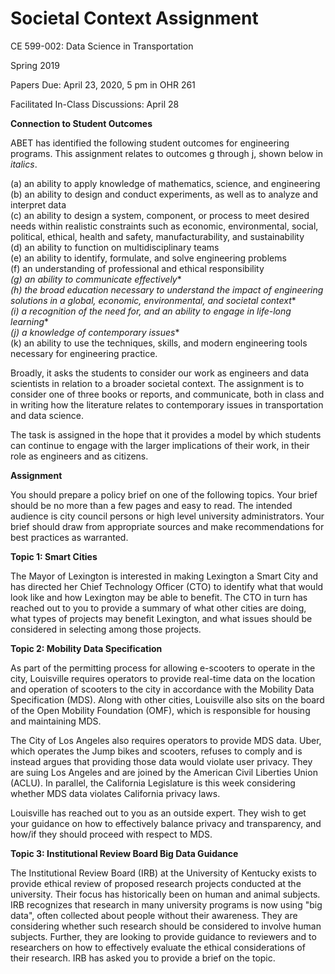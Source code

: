 # Societal Context Assignment

CE 599-002: Data Science in Transportation

Spring 2019

Papers Due: April 23, 2020, 5 pm in OHR 261

Facilitated In-Class Discussions: April 28

**Connection to Student Outcomes**

ABET has identified the following student outcomes for engineering programs.  This assignment relates to outcomes g through j, shown below in *italics*.  

(a) an ability to apply knowledge of mathematics, science, and engineering  
(b) an ability to design and conduct experiments, as well as to analyze and interpret data  
(c) an ability to design a system, component, or process to meet desired needs within realistic constraints such as economic, environmental, social, political, ethical, health and safety, manufacturability, and sustainability  
(d) an ability to function on multidisciplinary teams  
(e) an ability to identify, formulate, and solve engineering problems  
(f) an understanding of professional and ethical responsibility  
*(g) an ability to communicate effectively**  
*(h) the broad education necessary to understand the impact of engineering solutions in a global, economic, environmental, and societal context**  
*(i) a recognition of the need for, and an ability to engage in life-long learning**  
*(j) a knowledge of contemporary issues**  
(k) an ability to use the techniques, skills, and modern engineering tools necessary for engineering practice.

Broadly, it asks the students to consider our work as engineers and data scientists in relation to a broader societal context.  The assignment is to consider one of three books or reports, and communicate, both in class and in writing how the literature relates to contemporary issues in transportation and data science.  

The task is assigned in the hope that it provides a model by which students can continue to engage with the larger implications of their work, in their role as engineers and as citizens.  

**Assignment**

You should prepare a policy brief on one of the following topics.  Your brief should be no more than a few pages and easy to read.  The intended audience is city council persons or high level university administrators.  Your brief should draw from appropriate sources and make recommendations for best practices as warranted.   

**Topic 1: Smart Cities**  

The Mayor of Lexington is interested in making Lexington a Smart City and has directed her Chief Technology Officer (CTO) to identify what that would look like and how Lexington may be able to benefit.  The CTO in turn has reached out to you to provide a summary of what other cities are doing, what types of projects may benefit Lexington, and what issues should be considered in selecting among those projects. 

**Topic 2: Mobility Data Specification**

As part of the permitting process for allowing e-scooters to operate in the city, Louisville requires operators to provide real-time data on the location and operation of scooters to the city in accordance with the Mobility Data Specification (MDS).  Along with other cities, Louisville also sits on the board of the Open Mobility Foundation (OMF), which is responsible for housing and maintaining MDS.  

The City of Los Angeles also requires operators to provide MDS data.  Uber, which operates the Jump bikes and scooters, refuses to comply and is instead argues that providing those data would violate user privacy.  They are suing Los Angeles and are joined by the American Civil Liberties Union (ACLU).  In parallel, the California Legislature is this week considering whether MDS data violates California privacy laws. 

Louisville has reached out to you as an outside expert.  They wish to get your guidance on how to effectively balance privacy and transparency, and how/if they should proceed with respect to MDS.  

**Topic 3: Institutional Review Board Big Data Guidance**

The Institutional Review Board (IRB) at the University of Kentucky exists to provide ethical review of proposed research projects conducted at the university.  Their focus has historically been on human and animal subjects. IRB recognizes that research in many university programs is now using "big data", often collected about people without their awareness.  They are considering whether such research should be considered to involve human subjects.  Further, they are looking to provide guidance to reviewers and to researchers on how to effectively evaluate the ethical considerations of their research.  IRB has asked you to provide a brief on the topic.  
